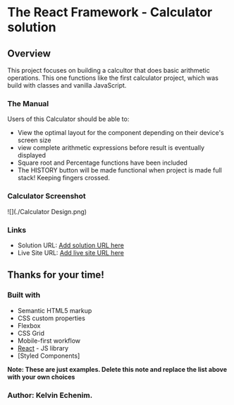 # The React Framework - Calculator solution

## Overview
This project focuses on building a calcultor that does basic arithmetic operations. This one functions like the first calculator project, which was build with classes and vanilla JavaScript.

### The Manual

Users of this Calculator should be able to:

- View the optimal layout for the component depending on their device's screen size
- view complete arithmetic expressions before result is eventually displayed
- Square root and Percentage functions have been included
- The HISTORY button will be made functional when project is made full stack! Keeping fingers crossed.

### Calculator Screenshot

![](./Calculator Design.png)


### Links

- Solution URL: [Add solution URL here](https://your-solution-url.com)
- Live Site URL: [Add live site URL here](https://your-live-site-url.com)

## Thanks for your time!

### Built with

- Semantic HTML5 markup
- CSS custom properties
- Flexbox
- CSS Grid
- Mobile-first workflow
- [React](https://reactjs.org/) - JS library
- [Styled Components]

**Note: These are just examples. Delete this note and replace the list above with your own choices**

### Author: Kelvin Echenim.

